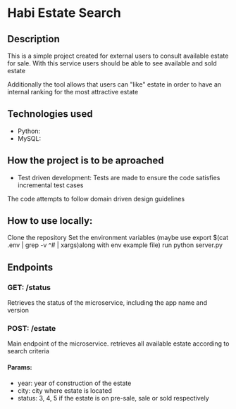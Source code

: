 # Habi Estate Search 

## Description 
This is a simple project created for external users to consult available estate for sale. With this service users should be able to see available and sold estate

Additionally the tool allows that users can "like" estate in order to have an internal ranking for the most attractive estate

## Technologies used
* Python:  
* MySQL: 

## How the project is to be aproached 
* Test driven development: Tests are made to ensure the code satisfies incremental test cases

The code attempts to follow domain driven design guidelines 

## How to use locally: 
Clone the repository 
Set the environment variables (maybe use export $(cat .env | grep -v ^# | xargs)along with env example file)
run python server.py
## Endpoints 
### GET: /status
Retrieves the status of the microservice, including the app name and version 
### POST: /estate
Main endpoint of the microservice. retrieves all available estate according to search criteria 

#### Params: 
* year: year of construction of the estate
* city: city where estate is located
* status: 3, 4, 5 if the estate is on pre-sale, sale or sold respectively
